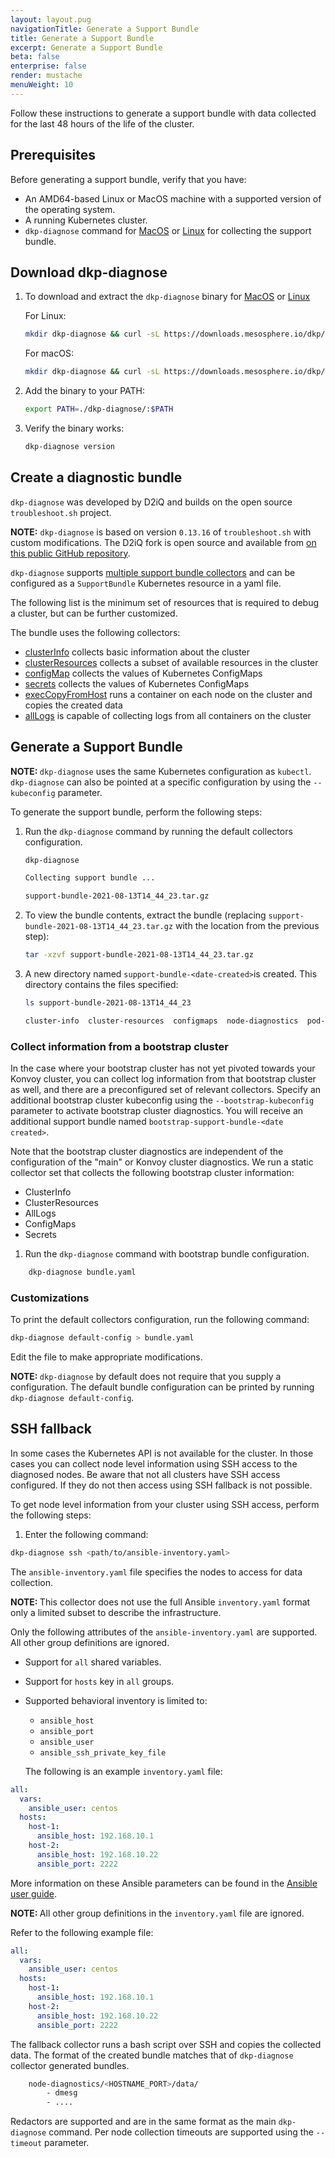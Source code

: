 ```yaml
---
layout: layout.pug
navigationTitle: Generate a Support Bundle
title: Generate a Support Bundle
excerpt: Generate a Support Bundle
beta: false
enterprise: false
render: mustache
menuWeight: 10
---
```


Follow these instructions to generate a support bundle with data collected for the last 48 hours of the life of the cluster.

## Prerequisites

Before generating a support bundle, verify that you have:

- An AMD64-based Linux or MacOS machine with a supported version of the operating system.
- A running Kubernetes cluster.
- `dkp-diagnose` command for [MacOS][dkp-diagnostics-darwin] or [Linux][dkp-diagnostics-linux] for collecting the support bundle.

## Download dkp-diagnose

1.  To download and extract the `dkp-diagnose` binary for [MacOS][dkp-diagnostics-darwin] or [Linux][dkp-diagnostics-linux]

    For Linux:

    ```sh
    mkdir dkp-diagnose && curl -sL https://downloads.mesosphere.io/dkp/dkp-diagnose_v0.4.1_linux_amd64.tar.gz | tar -xz -C ./dkp-diagnose/
    ```

    For macOS:

    ```sh
    mkdir dkp-diagnose && curl -sL https://downloads.mesosphere.io/dkp/dkp-diagnose_v0.4.1_darwin_amd64.tar.gz | tar -xz -C ./dkp-diagnose/
    ```

1.  Add the binary to your PATH:

    ```sh
    export PATH=./dkp-diagnose/:$PATH
    ```

1.  Verify the binary works:

    ```sh
    dkp-diagnose version
    ```

## Create a diagnostic bundle

`dkp-diagnose` was developed by D2iQ and builds on the open source `troubleshoot.sh` project.

<p class="message--note"><strong>NOTE:</strong> <code>dkp-diagnose</code> is based on version <code>0.13.16</code> of <code>troubleshoot.sh</code> with custom modifications. The D2iQ fork is open source and available from <a href="https://github.com/mesosphere/troubleshoot">on this public GitHub repository</a>.</p>

`dkp-diagnose` supports [multiple support bundle collectors][troubleshoot-collectors] and
can be configured as a `SupportBundle` Kubernetes resource in a yaml file.

The following list is the minimum set of resources that is required to debug a cluster, but can be further customized.

The bundle uses the following collectors:

- [clusterInfo][clusterInfo-collector] collects basic information about the cluster
- [clusterResources][clusterResources-collector] collects a subset of available resources in the cluster
- [configMap][configMap-collector] collects the values of Kubernetes ConfigMaps
- [secrets][secrets-collector] collects the values of Kubernetes ConfigMaps
- [execCopyFromHost](/custom-collectors#execcopyfromhost_collector) runs a container on each node on the cluster and copies the created data
- [allLogs](/custom-collectors#alllogs_collector) is capable of collecting logs from all containers on the cluster

## Generate a Support Bundle

<p class="message--note"><strong>NOTE: </strong><code>dkp-diagnose</code> uses the same Kubernetes configuration as <code>kubectl</code>. <code>dkp-diagnose</code> can also be pointed at a specific configuration by using the <code>--kubeconfig</code> parameter.</p>

To generate the support bundle, perform the following steps:

1.  Run the `dkp-diagnose` command by running the default collectors configuration.

    ```sh
    dkp-diagnose
    ```

    ```sh
    Collecting support bundle ...

    support-bundle-2021-08-13T14_44_23.tar.gz
    ```

1.  To view the bundle contents, extract the bundle (replacing `support-bundle-2021-08-13T14_44_23.tar.gz` with the location from the previous step):

    ```sh
    tar -xzvf support-bundle-2021-08-13T14_44_23.tar.gz
    ```

1.  A new directory named `support-bundle-<date-created>`is created. This directory contains the files specified:

    ```sh
    ls support-bundle-2021-08-13T14_44_23
    ```

    ```sh
    cluster-info  cluster-resources  configmaps  node-diagnostics  pod-logs  secrets  version.yaml
    ```

### Collect information from a bootstrap cluster

In the case where your bootstrap cluster has not yet pivoted towards your Konvoy cluster, you can collect log information from that bootstrap cluster as well, and there are a preconfigured set of relevant collectors. Specify an additional bootstrap cluster kubeconfig using the `--bootstrap-kubeconfig` parameter to activate bootstrap cluster diagnostics. You will receive an additional support bundle named `bootstrap-support-bundle-<date created>`.

Note that the bootstrap cluster diagnostics are independent of the configuration of the "main" or Konvoy cluster diagnostics. We run a static collector set that collects the following bootstrap cluster information:

- ClusterInfo
- ClusterResources
- AllLogs
- ConfigMaps
- Secrets

1. Run the `dkp-diagnose` command with bootstrap bundle configuration.

```sh
    dkp-diagnose bundle.yaml
```

### Customizations

To print the default collectors configuration, run the following command:

```sh
dkp-diagnose default-config > bundle.yaml
```

Edit the file to make appropriate modifications.

<p class="message--note"><strong>NOTE: </strong><code>dkp-diagnose</code> by default does not require that you supply a configuration. The default bundle configuration can be printed by running <code>dkp-diagnose default-config</code>.</p>

## SSH fallback

In some cases the Kubernetes API is not available for the cluster. In those cases you can collect node level information using SSH access to the diagnosed nodes. Be aware that not all clusters have SSH access configured. If they do not then access using SSH fallback is not possible.

To get node level information from your cluster using SSH access, perform the following steps:

1. Enter the following command:

```sh
dkp-diagnose ssh <path/to/ansible-inventory.yaml>
```

The `ansible-inventory.yaml` file specifies the nodes to access for data collection.

<p class="message--note"><strong>NOTE: </strong>This collector does not use the full Ansible <code>inventory.yaml</code> format only a limited subset to describe the infrastructure.</p>

Only the following attributes of the `ansible-inventory.yaml` are supported. All other group definitions are ignored.

-   Support for `all` shared variables.
-   Support for `hosts` key in `all` groups.
-   Supported behavioral inventory is limited to:
    - `ansible_host`
    - `ansible_port`
    - `ansible_user`
    - `ansible_ssh_private_key_file`

    The following is an example `inventory.yaml` file:

```yaml
all:
  vars:
    ansible_user: centos
  hosts:
    host-1:
      ansible_host: 192.168.10.1
    host-2:
      ansible_host: 192.168.10.22
      ansible_port: 2222
```

More information on these Ansible parameters can be found in the [Ansible user guide](https://docs.ansible.com/ansible/latest/user_guide/intro_inventory.html#connecting-to-hosts-behavioral-inventory-parameters).

<p class="message--note"><strong>NOTE: </strong>All other group definitions in the <code>inventory.yaml</code> file are ignored.</p>

Refer to the following example file:

```yaml
all:
  vars:
    ansible_user: centos
  hosts:
    host-1:
      ansible_host: 192.168.10.1
    host-2:
      ansible_host: 192.168.10.22
      ansible_port: 2222
```

The fallback collector runs a bash script over SSH and copies the collected data. The format of the created bundle matches that of `dkp-diagnose` collector generated bundles.

```sh
    node-diagnostics/<HOSTNAME_PORT>/data/
        - dmesg
        - ....
```

Redactors are supported and are in the same format as the main `dkp-diagnose` command. Per node collection timeouts are supported using the `--timeout` parameter.

[dkp-diagnostics-darwin]: https://downloads.mesosphere.io/dkp/dkp-diagnose_v0.4.1_darwin_amd64.tar.gz
[dkp-diagnostics-linux]: https://downloads.mesosphere.io/dkp/dkp-diagnose_v0.4.1_linux_amd64.tar.gz
[troubleshoot-collectors]: https://troubleshoot.sh/docs/collect/all/
[clusterInfo-collector]: https://troubleshoot.sh/docs/collect/cluster-info/
[clusterResources-collector]: https://troubleshoot.sh/docs/collect/cluster-resources/
[configMap-collector]: https://troubleshoot.sh/docs/collect/configmap/
[secrets-collector]: https://troubleshoot.sh/docs/collect/secret/
[logs-collector]: https://troubleshoot.sh/docs/collect/logs/
[copyFromHost-collector]: https://troubleshoot.sh/docs/collect/copy-from-host/
[exec-collector]: https://troubleshoot.sh/docs/collect/exec/
